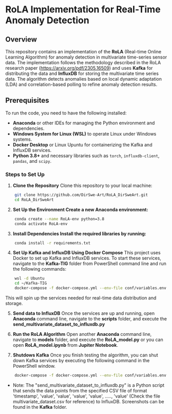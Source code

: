# RoLA Implementation for Real-Time Anomaly Detection

## Overview
This repository contains an implementation of the **RoLA** (Real-time Online Learning Algorithm) for anomaly detection in multivariate time-series sensor data. The implementation follows the methodology described in the RoLA research paper (https://arxiv.org/pdf/2305.16509) and uses **Kafka** for distributing the data and **InfluxDB** for storing the multivariate time series data.
The algorithm detects anomalies based on local dynamic adaptation (LDA) and correlation-based polling to refine anomaly detection results.

## Prerequisites
To run the code, you need to have the following installed:

- **Anaconda** or other IDEs for managing the Python environment and dependencies.
- **Windows System for Linux (WSL)** to operate Linux under Windows systems.
- **Docker Desktop** or Linux Upuntu for containerizing the Kafka and InfluxDB services.
- **Python 3.8+** and necessary libraries such as `torch`, `influxdb-client`, `pandas`, and `scipy`.

### Steps to Set Up

1. **Clone the Repository**
Clone this repository to your local machine:
```bash
    git clone https://github.com/DirSwe-Art/RoLA_DirSweArt.git
    cd RoLA_DirSweArt
```
2. **Set Up the Environment Create a new Anaconda environment:**
```bash
    conda create --name RoLA-env python=3.8
    conda activate RoLA-env
```
3. **Install Dependencies Install the required libraries by running:**
```bash
    conda install -r requirements.txt
```
4. **Set Up Kafka and InfluxDB Using Docker Compose** This project uses Docker to set up Kafka and InfluxDB services. To start these services, navigate to the **Kafka-TIG** folder from PowerShell command line and run the following commands:
```bash
    wsl -d Ubuntu
    cd ~/Kafka-TIG
    docker-compose -f docker-compose.yml --env-file conf/variables.env up -d
```
   This will spin up the services needed for real-time data distribution and storage.

5. **Send data to InfluxDB** Once the services are up and running, open **Anaconda** command line, navigate to the **scripts** folder, and execute the **send_multivariate_dataset_to_influxdb.py**
6. **Run the RoLA Algorithm** Open another **Anaconda** command line, navigate to **models** folder, and execute the **RoLA_model.py** or you can open **RoLA_model.ipynb** from **Jupiter Notebook**.

7. **Shutdows Kafka** Once you finish testing the algorithm, you can shut down Kafka services by executing the following command in the PowerShell window.
```bash
    docker-compose -f docker-compose.yml --env-file conf/variables.env down
```

*  Note: The "send_multivariate_dataset_to_influxdb.py" is a Python script that sends the data points from the specified CSV file of format 'timestamp', 'value', 'value', 'value', 'value', ....., 'value'  (Check the file multivariate_dataset.csv for reference) to InfluxDB. Screenshots can be found in the **Kafka** folder.
